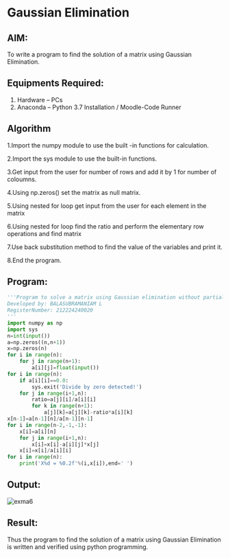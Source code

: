 # Gaussian Elimination

## AIM:
To write a program to find the solution of a matrix using Gaussian Elimination.

## Equipments Required:
1. Hardware – PCs
2. Anaconda – Python 3.7 Installation / Moodle-Code Runner

## Algorithm
1.Import the numpy module to use the built -in functions for calculation.

2.Import the sys module to use the built-in functions. 

3.Get input from the user for number of rows and add it by 1 for number of coloumns. 

4.Using np.zeros() set the matrix as null matrix. 

5.Using nested for loop get input from the user for each element in the matrix 

6.Using nested for loop find the ratio and perform the elementary row operations and find matrix 

7.Use back substitution method to find the value of the variables and print it. 

8.End the program.

## Program:
```python 
'''Program to solve a matrix using Gaussian elimination without partial pivoting.
Developed by: BALASUBRAMANIAM L
RegisterNumber: 212224240020
'''
import numpy as np
import sys
n=int(input())
a=np.zeros((n,n+1))
x=np.zeros(n)
for i in range(n):
    for j in range(n+1):
        a[i][j]=float(input())
for i in range(n):
    if a[i][i]==0.0:
        sys.exit('Divide by zero detected!')
    for j in range(i+1,n):
        ratio=a[j][i]/a[i][i]
        for k in range(n+1):
            a[j][k]=a[j][k]-ratio*a[i][k]
x[n-1]=a[n-1][n]/a[n-1][n-1]
for i in range(n-2,-1,-1):
    x[i]=a[i][n]
    for j in range(i+1,n):
        x[i]=x[i]-a[i][j]*x[j]
    x[i]=x[i]/a[i][i]
for i in range(n):
    print('X%d = %0.2f'%(i,x[i]),end=' ')
```

## Output:
![exma6](https://github.com/user-attachments/assets/ff50684a-3744-4aa3-aeab-b503dfe2b7f4)



## Result:
Thus the program to find the solution of a matrix using Gaussian Elimination is written and verified using python programming.

